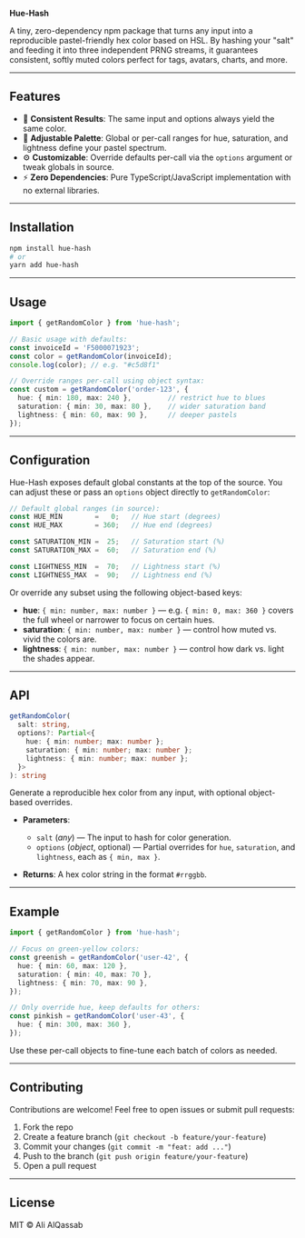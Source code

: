 **Hue-Hash**

A tiny, zero-dependency npm package that turns any input into a reproducible pastel-friendly hex color based on HSL. By hashing your "salt" and feeding it into three independent PRNG streams, it guarantees consistent, softly muted colors perfect for tags, avatars, charts, and more.

---

## Features

* 🎨 **Consistent Results**: The same input and options always yield the same color.
* 🌈 **Adjustable Palette**: Global or per-call ranges for hue, saturation, and lightness define your pastel spectrum.
* ⚙️ **Customizable**: Override defaults per-call via the `options` argument or tweak globals in source.
* ⚡️ **Zero Dependencies**: Pure TypeScript/JavaScript implementation with no external libraries.

---

## Installation

```bash
npm install hue-hash
# or
yarn add hue-hash
```

---

## Usage

```ts
import { getRandomColor } from 'hue-hash';

// Basic usage with defaults:
const invoiceId = 'F5000071923';
const color = getRandomColor(invoiceId);
console.log(color); // e.g. "#c5d8f1"

// Override ranges per-call using object syntax:
const custom = getRandomColor('order-123', {
  hue: { min: 180, max: 240 },         // restrict hue to blues
  saturation: { min: 30, max: 80 },    // wider saturation band
  lightness: { min: 60, max: 90 },     // deeper pastels
});
```

---

## Configuration

Hue-Hash exposes default global constants at the top of the source. You can adjust these or pass an `options` object directly to `getRandomColor`:

```ts
// Default global ranges (in source):
const HUE_MIN        =   0;   // Hue start (degrees)
const HUE_MAX        = 360;   // Hue end (degrees)

const SATURATION_MIN =  25;   // Saturation start (%)
const SATURATION_MAX =  60;   // Saturation end (%)

const LIGHTNESS_MIN  =  70;   // Lightness start (%)
const LIGHTNESS_MAX  =  90;   // Lightness end (%)
```

Or override any subset using the following object-based keys:

* **hue**: `{ min: number, max: number }` — e.g. `{ min: 0, max: 360 }` covers the full wheel or narrower to focus on certain hues.
* **saturation**: `{ min: number, max: number }` — control how muted vs. vivid the colors are.
* **lightness**: `{ min: number, max: number }` — control how dark vs. light the shades appear.

---

## API

```ts
getRandomColor(
  salt: string,
  options?: Partial<{
    hue: { min: number; max: number };
    saturation: { min: number; max: number };
    lightness: { min: number; max: number };
  }>
): string
```

Generate a reproducible hex color from any input, with optional object-based overrides.

* **Parameters**:

  * `salt` (*any*) — The input to hash for color generation.
  * `options` (*object*, optional) — Partial overrides for `hue`, `saturation`, and `lightness`, each as `{ min, max }`.
* **Returns**: A hex color string in the format `#rrggbb`.

---

## Example

```ts
import { getRandomColor } from 'hue-hash';

// Focus on green-yellow colors:
const greenish = getRandomColor('user-42', {
  hue: { min: 60, max: 120 },
  saturation: { min: 40, max: 70 },
  lightness: { min: 70, max: 90 },
});

// Only override hue, keep defaults for others:
const pinkish = getRandomColor('user-43', {
  hue: { min: 300, max: 360 },
});
```

Use these per-call objects to fine-tune each batch of colors as needed.

---

## Contributing

Contributions are welcome! Feel free to open issues or submit pull requests:

1. Fork the repo
2. Create a feature branch (`git checkout -b feature/your-feature`)
3. Commit your changes (`git commit -m "feat: add ..."`)
4. Push to the branch (`git push origin feature/your-feature`)
5. Open a pull request

---

## License

MIT © Ali AlQassab

